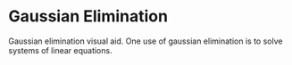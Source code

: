 <h1>Gaussian Elimination</h1>
<p>Gaussian elimination visual aid. One use of gaussian elimination is to solve systems of linear equations.</p>
